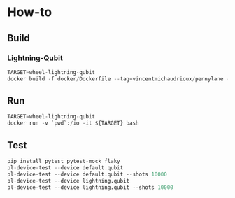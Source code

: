 # How-to

## Build

### Lightning-Qubit

```python
TARGET=wheel-lightning-qubit
docker build -f docker/Dockerfile --tag=vincentmichaudrioux/pennylane --target ${TARGET} .
```

## Run

```python
TARGET=wheel-lightning-qubit
docker run -v `pwd`:/io -it ${TARGET} bash
```

## Test

```python
pip install pytest pytest-mock flaky
pl-device-test --device default.qubit
pl-device-test --device default.qubit --shots 10000
pl-device-test --device lightning.qubit
pl-device-test --device lightning.qubit --shots 10000
```